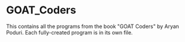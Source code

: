 # GOAT_Coders
This contains all the programs from the book "GOAT Coders" by Aryan Poduri. Each fully-created program is in its own file.
